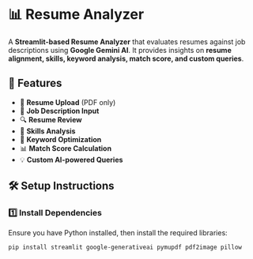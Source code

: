 # 📊 Resume Analyzer  

A **Streamlit-based Resume Analyzer** that evaluates resumes against job descriptions using **Google Gemini AI**. It provides insights on **resume alignment, skills, keyword analysis, match score, and custom queries**.

## 🚀 Features  
- 📄 **Resume Upload** (PDF only)  
- 📝 **Job Description Input**  
- 🔍 **Resume Review**  
- 🎯 **Skills Analysis**  
- 🔑 **Keyword Optimization**  
- 📊 **Match Score Calculation**  
- 💡 **Custom AI-powered Queries**  

## 🛠️ Setup Instructions  

### **1️⃣ Install Dependencies**  
Ensure you have Python installed, then install the required libraries:  
```bash
pip install streamlit google-generativeai pymupdf pdf2image pillow

